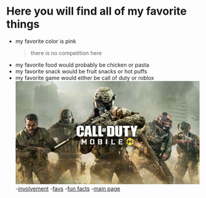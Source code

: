 # Here you will find all of my favorite things
- my favorite color is pink
  > there is no competition here
- my favorite food would probably be chicken or pasta
- my favorite snack would be fruit snacks or hot puffs
- my favorite game would either be call of duty or roblox
![cod mobile](call-of-duty-pictures-7lrqnchbx478ucgg.jpg)
-[involvement](involvement.md)
-[favs](favs.md)
-[fun facts](funfacts.md)
-[main page](readme.md)
